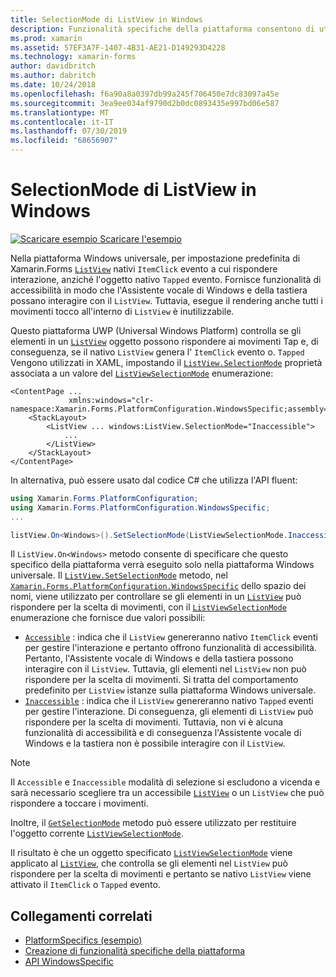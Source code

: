```yaml
---
title: SelectionMode di ListView in Windows
description: Funzionalità specifiche della piattaforma consentono di utilizzare funzionalità che è disponibile solo in una piattaforma specifica, senza implementare renderer personalizzati o gli effetti. Questo articolo illustra come usare l'oggetto specifico della piattaforma Windows che controlla se gli elementi in un controllo ListView possono rispondere ai movimenti di tocco.
ms.prod: xamarin
ms.assetid: 57EF3A7F-1407-4B31-AE21-D149293D4228
ms.technology: xamarin-forms
author: davidbritch
ms.author: dabritch
ms.date: 10/24/2018
ms.openlocfilehash: f6a90a8a0397db99a245f706450e7dc83097a45e
ms.sourcegitcommit: 3ea9ee034af9790d2b0dc0893435e997bd06e587
ms.translationtype: MT
ms.contentlocale: it-IT
ms.lasthandoff: 07/30/2019
ms.locfileid: "68656907"
---
```

# <a name="listview-selectionmode-on-windows"></a>SelectionMode di ListView in Windows

[![Scaricare esempio](~/media/shared/download.png) Scaricare l'esempio](https://docs.microsoft.com/samples/xamarin/xamarin-forms-samples/userinterface-platformspecifics)

Nella piattaforma Windows universale, per impostazione predefinita di Xamarin.Forms [`ListView`](xref:Xamarin.Forms.ListView) nativi `ItemClick` evento a cui rispondere interazione, anziché l'oggetto nativo `Tapped` evento. Fornisce funzionalità di accessibilità in modo che l'Assistente vocale di Windows e della tastiera possano interagire con il `ListView`. Tuttavia, esegue il rendering anche tutti i movimenti tocco all'interno di `ListView` è inutilizzabile.

Questo piattaforma UWP (Universal Windows Platform) controlla se gli elementi in un [`ListView`](xref:Xamarin.Forms.ListView) oggetto possono rispondere ai movimenti Tap e, di conseguenza, se il nativo `ListView` genera l' `ItemClick` evento o. `Tapped` Vengono utilizzati in XAML, impostando il [`ListView.SelectionMode`](xref:Xamarin.Forms.PlatformConfiguration.WindowsSpecific.ListView.SelectionModeProperty) proprietà associata a un valore del [`ListViewSelectionMode`](xref:Xamarin.Forms.PlatformConfiguration.WindowsSpecific.ListViewSelectionMode) enumerazione:

```xaml
<ContentPage ...
             xmlns:windows="clr-namespace:Xamarin.Forms.PlatformConfiguration.WindowsSpecific;assembly=Xamarin.Forms.Core">
    <StackLayout>
        <ListView ... windows:ListView.SelectionMode="Inaccessible">
            ...
        </ListView>
    </StackLayout>
</ContentPage>
```

In alternativa, può essere usato dal codice C# che utilizza l'API fluent:

```csharp
using Xamarin.Forms.PlatformConfiguration;
using Xamarin.Forms.PlatformConfiguration.WindowsSpecific;
...

listView.On<Windows>().SetSelectionMode(ListViewSelectionMode.Inaccessible);
```

Il `ListView.On<Windows>` metodo consente di specificare che questo specifico della piattaforma verrà eseguito solo nella piattaforma Windows universale. Il [`ListView.SetSelectionMode`](xref:Xamarin.Forms.PlatformConfiguration.WindowsSpecific.ListView.SetSelectionMode(Xamarin.Forms.IPlatformElementConfiguration{Xamarin.Forms.PlatformConfiguration.Windows,Xamarin.Forms.ListView},Xamarin.Forms.PlatformConfiguration.WindowsSpecific.ListViewSelectionMode)) metodo, nel [`Xamarin.Forms.PlatformConfiguration.WindowsSpecific`](xref:Xamarin.Forms.PlatformConfiguration.WindowsSpecific) dello spazio dei nomi, viene utilizzato per controllare se gli elementi in un [`ListView`](xref:Xamarin.Forms.ListView) può rispondere per la scelta di movimenti, con il [`ListViewSelectionMode`](xref:Xamarin.Forms.PlatformConfiguration.WindowsSpecific.ListViewSelectionMode) enumerazione che fornisce due valori possibili:

- [`Accessible`](xref:Xamarin.Forms.PlatformConfiguration.WindowsSpecific.ListViewSelectionMode.Accessible) : indica che il `ListView` genereranno nativo `ItemClick` eventi per gestire l'interazione e pertanto offrono funzionalità di accessibilità. Pertanto, l'Assistente vocale di Windows e della tastiera possono interagire con il `ListView`. Tuttavia, gli elementi nel `ListView` non può rispondere per la scelta di movimenti. Si tratta del comportamento predefinito per `ListView` istanze sulla piattaforma Windows universale.
- [`Inaccessible`](xref:Xamarin.Forms.PlatformConfiguration.WindowsSpecific.ListViewSelectionMode.Inaccessible) : indica che il `ListView` genereranno nativo `Tapped` eventi per gestire l'interazione. Di conseguenza, gli elementi di `ListView` può rispondere per la scelta di movimenti. Tuttavia, non vi è alcuna funzionalità di accessibilità e di conseguenza l'Assistente vocale di Windows e la tastiera non è possibile interagire con il `ListView`.

> [!NOTE]
> Il `Accessible` e `Inaccessible` modalità di selezione si escludono a vicenda e sarà necessario scegliere tra un accessibile [`ListView`](xref:Xamarin.Forms.ListView) o un `ListView` che può rispondere a toccare i movimenti.

Inoltre, il [`GetSelectionMode`](xref:Xamarin.Forms.PlatformConfiguration.WindowsSpecific.ListView.GetSelectionMode(Xamarin.Forms.IPlatformElementConfiguration{Xamarin.Forms.PlatformConfiguration.Windows,Xamarin.Forms.ListView})) metodo può essere utilizzato per restituire l'oggetto corrente [`ListViewSelectionMode`](xref:Xamarin.Forms.PlatformConfiguration.WindowsSpecific.ListViewSelectionMode).

Il risultato è che un oggetto specificato [`ListViewSelectionMode`](xref:Xamarin.Forms.PlatformConfiguration.WindowsSpecific.ListViewSelectionMode) viene applicato al [`ListView`](xref:Xamarin.Forms.ListView), che controlla se gli elementi nel `ListView` può rispondere per la scelta di movimenti e pertanto se nativo `ListView` viene attivato il `ItemClick` o `Tapped` evento.

## <a name="related-links"></a>Collegamenti correlati

- [PlatformSpecifics (esempio)](https://docs.microsoft.com/samples/xamarin/xamarin-forms-samples/userinterface-platformspecifics)
- [Creazione di funzionalità specifiche della piattaforma](~/xamarin-forms/platform/platform-specifics/index.md#creating-platform-specifics)
- [API WindowsSpecific](xref:Xamarin.Forms.PlatformConfiguration.WindowsSpecific)
